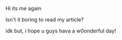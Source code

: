 Hi its me again

Isn't it boring to read my article?

idk but, i hope u guys hava a w0onderful day!
